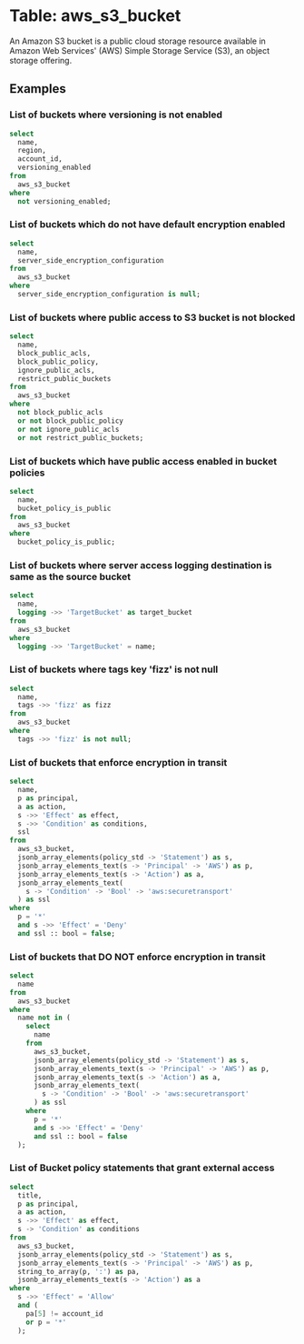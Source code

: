 # Table: aws_s3_bucket

An Amazon S3 bucket is a public cloud storage resource available in Amazon Web Services' (AWS) Simple Storage Service (S3), an object storage offering.

## Examples

### List of buckets where versioning is not enabled

```sql
select
  name,
  region,
  account_id,
  versioning_enabled
from
  aws_s3_bucket
where
  not versioning_enabled;
```


### List of buckets which do not have default encryption enabled

```sql
select
  name,
  server_side_encryption_configuration
from
  aws_s3_bucket
where
  server_side_encryption_configuration is null;
```


### List of buckets where public access to S3 bucket is not blocked

```sql
select
  name,
  block_public_acls,
  block_public_policy,
  ignore_public_acls,
  restrict_public_buckets
from
  aws_s3_bucket
where
  not block_public_acls
  or not block_public_policy
  or not ignore_public_acls
  or not restrict_public_buckets;
```


### List of buckets which have public access enabled in bucket policies

```sql
select
  name,
  bucket_policy_is_public
from
  aws_s3_bucket
where
  bucket_policy_is_public;
```


### List of buckets where server access logging destination is same as the source bucket

```sql
select
  name,
  logging ->> 'TargetBucket' as target_bucket
from
  aws_s3_bucket
where
  logging ->> 'TargetBucket' = name;
```


### List of buckets where tags key 'fizz' is not null

```sql
select
  name,
  tags ->> 'fizz' as fizz
from
  aws_s3_bucket
where
  tags ->> 'fizz' is not null;
```

### List of buckets that enforce encryption in transit

```sql
select
  name,
  p as principal,
  a as action,
  s ->> 'Effect' as effect,
  s ->> 'Condition' as conditions,
  ssl
from
  aws_s3_bucket,
  jsonb_array_elements(policy_std -> 'Statement') as s,
  jsonb_array_elements_text(s -> 'Principal' -> 'AWS') as p,
  jsonb_array_elements_text(s -> 'Action') as a,
  jsonb_array_elements_text(
    s -> 'Condition' -> 'Bool' -> 'aws:securetransport'
  ) as ssl
where
  p = '*'
  and s ->> 'Effect' = 'Deny'
  and ssl :: bool = false;
```


### List of buckets that DO NOT enforce encryption in transit

```sql
select
  name
from
  aws_s3_bucket
where
  name not in (
    select
      name
    from
      aws_s3_bucket,
      jsonb_array_elements(policy_std -> 'Statement') as s,
      jsonb_array_elements_text(s -> 'Principal' -> 'AWS') as p,
      jsonb_array_elements_text(s -> 'Action') as a,
      jsonb_array_elements_text(
        s -> 'Condition' -> 'Bool' -> 'aws:securetransport'
      ) as ssl
    where
      p = '*'
      and s ->> 'Effect' = 'Deny'
      and ssl :: bool = false
  );
```


### List of Bucket policy statements that grant external access
```sql
select
  title,
  p as principal,
  a as action,
  s ->> 'Effect' as effect,
  s -> 'Condition' as conditions
from
  aws_s3_bucket,
  jsonb_array_elements(policy_std -> 'Statement') as s,
  jsonb_array_elements_text(s -> 'Principal' -> 'AWS') as p,
  string_to_array(p, ':') as pa,
  jsonb_array_elements_text(s -> 'Action') as a
where
  s ->> 'Effect' = 'Allow'
  and (
    pa[5] != account_id
    or p = '*'
  );
```